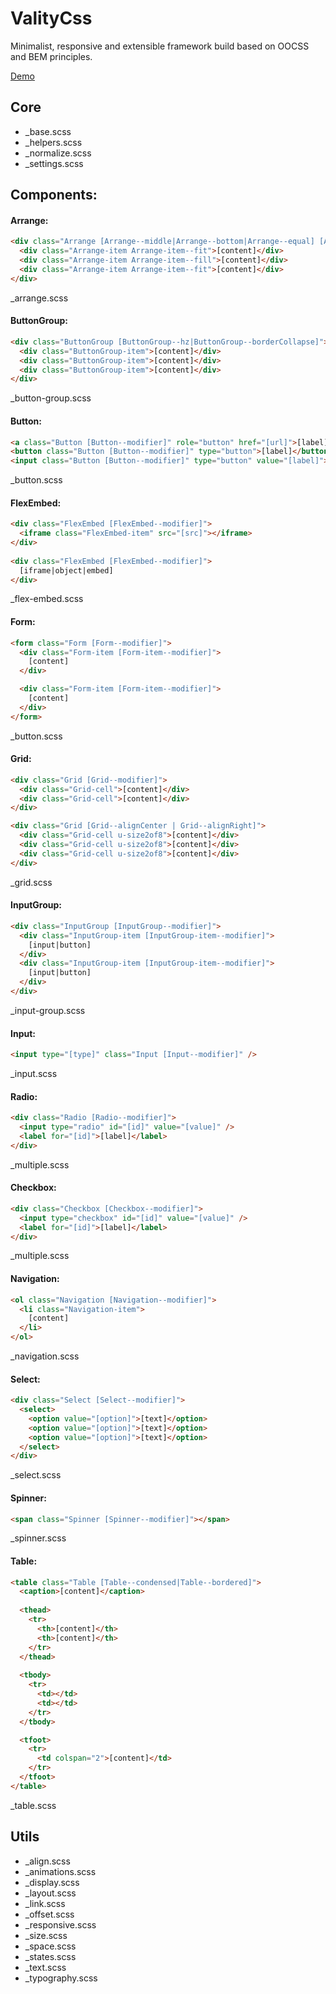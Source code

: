 # ValityCss
Minimalist, responsive and extensible framework build based on OOCSS and BEM principles.

[Demo](http://lukaszwatroba.github.io/valitycss)


## Core
- _base.scss
- _helpers.scss
- _normalize.scss
- _settings.scss



## Components:
#### Arrange:
```html
<div class="Arrange [Arrange--middle|Arrange--bottom|Arrange--equal] [Arrange--withGutter]">
  <div class="Arrange-item Arrange-item--fit">[content]</div>
  <div class="Arrange-item Arrange-item--fill">[content]</div>
  <div class="Arrange-item Arrange-item--fit">[content]</div>
</div>
```
_arrange.scss


#### ButtonGroup:
```html
<div class="ButtonGroup [ButtonGroup--hz|ButtonGroup--borderCollapse]">
  <div class="ButtonGroup-item">[content]</div>
  <div class="ButtonGroup-item">[content]</div>
  <div class="ButtonGroup-item">[content]</div>
</div>
```
_button-group.scss


#### Button:
```html
<a class="Button [Button--modifier]" role="button" href="[url]">[label]</a>
<button class="Button [Button--modifier]" type="button">[label]</button>
<input class="Button [Button--modifier]" type="button" value="[label]">
```
_button.scss


#### FlexEmbed:
```html
<div class="FlexEmbed [FlexEmbed--modifier]">
  <iframe class="FlexEmbed-item" src="[src]"></iframe>
</div>
 
<div class="FlexEmbed [FlexEmbed--modifier]">
  [iframe|object|embed]
</div>
```
_flex-embed.scss


#### Form:
```html
<form class="Form [Form--modifier]">
  <div class="Form-item [Form-item--modifier]">
    [content]
  </div>

  <div class="Form-item [Form-item--modifier]">
    [content]
  </div>
</form>
```
_button.scss


#### Grid:
```html
<div class="Grid [Grid--modifier]">
  <div class="Grid-cell">[content]</div>
  <div class="Grid-cell">[content]</div>
</div>
```
```html
<div class="Grid [Grid--alignCenter | Grid--alignRight]">
  <div class="Grid-cell u-size2of8">[content]</div>
  <div class="Grid-cell u-size2of8">[content]</div>
  <div class="Grid-cell u-size2of8">[content]</div>
</div>
```
_grid.scss


#### InputGroup:
```html
<div class="InputGroup [InputGroup--modifier]">
  <div class="InputGroup-item [InputGroup-item--modifier]">
    [input|button]
  </div>
  <div class="InputGroup-item [InputGroup-item--modifier]">
    [input|button]
  </div>
</div>
```
_input-group.scss


#### Input:
```html
<input type="[type]" class="Input [Input--modifier]" />
```
_input.scss


#### Radio:
```html
<div class="Radio [Radio--modifier]">
  <input type="radio" id="[id]" value="[value]" />
  <label for="[id]">[label]</label>
</div>
```
_multiple.scss


#### Checkbox:
```html
<div class="Checkbox [Checkbox--modifier]">
  <input type="checkbox" id="[id]" value="[value]" />
  <label for="[id]">[label]</label>
</div>
```
_multiple.scss


#### Navigation:
```html
<ol class="Navigation [Navigation--modifier]">
  <li class="Navigation-item">
    [content]
  </li>
</ol>
```
_navigation.scss


#### Select:
```html
<div class="Select [Select--modifier]">
  <select>
    <option value="[option]">[text]</option>
    <option value="[option]">[text]</option>
    <option value="[option]">[text]</option>
  </select>
</div>
```
_select.scss


#### Spinner:
```html
<span class="Spinner [Spinner--modifier]"></span>
```
_spinner.scss


#### Table:
```html
<table class="Table [Table--condensed|Table--bordered]">
  <caption>[content]</caption>
   
  <thead>
    <tr>
      <th>[content]</th>
      <th>[content]</th>
    </tr>
  </thead>
   
  <tbody>
    <tr>
      <td></td>
      <td></td>
    </tr>
  </tbody>

  <tfoot>
    <tr>
      <td colspan="2">[content]</td>
    </tr>
  </tfoot>  
</table>
```
_table.scss



## Utils
- _align.scss
- _animations.scss
- _display.scss
- _layout.scss
- _link.scss
- _offset.scss
- _responsive.scss
- _size.scss
- _space.scss
- _states.scss
- _text.scss
- _typography.scss
